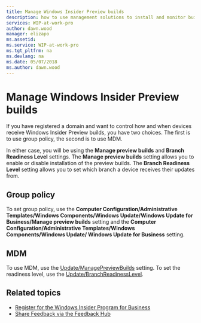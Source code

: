 ```yaml
---
title: Manage Windows Insider Preview builds
description: how to use management solutions to install and monitor builds in your organization
services: WIP-at-work-pro
author: dawn.wood
manager: elizapo
ms.assetid: 
ms.service: WIP-at-work-pro
ms.tgt_pltfrm: na
ms.devlang: na
ms.date: 05/07/2018
ms.author: dawn.wood
---
```


# Manage Windows Insider Preview builds
If you have registered a domain and want to control how and when devices receive Windows Insider Preview builds, you have two choices. The first is to use group policy, the second is to use MDM. 

In either case, you will be using the <b>Manage preview builds</b> and <b>Branch Readiness Level</b> settings. The <b>Manage preview builds</b> setting allows you to enable or disable installation of the preview builds. The <b>Branch Readiness Level</b> setting allows you to set which branch a device receives their updates from.

## Group policy
To set group policy, use the 
<b>Computer Configuration/Administrative Templates/Windows Components/Windows Update/Windows Update for Business/Manage preview builds</b> setting and the <b>Computer Configuration/Administrative Templates/Windows Components/Windows Update/ Windows Update for Business</b> setting. 

## MDM
To use MDM, use the [Update/ManagePreviewBuilds](https://docs.microsoft.com/en-us/windows/client-management/mdm/policy-csp-update#update-managepreviewbuilds) setting. To set the readiness level, use the [Update/BranchReadinessLevel](https://docs.microsoft.com/en-us/windows/client-management/mdm/policy-csp-update#update-branchreadinesslevel).

## Related topics

* [Register for the Windows Insider Program for Business](wip-4-biz-register.md)
* [Share Feedback via the Feedback Hub](wip-4-biz-feedback-hub.md)
